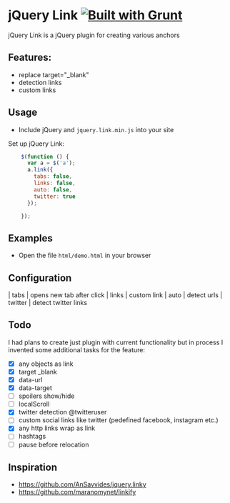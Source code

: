 # jQuery Link [![Built with Grunt](https://cdn.gruntjs.com/builtwith.png)](http://gruntjs.com/)

jQuery Link is a jQuery plugin for creating various anchors

## Features:
* replace target="_blank"
* detection links 
* custom links

## Usage

* Include jQuery and `jquery.link.min.js` into your site

Set up jQuery Link:

```javascript
    $(function () {
      var a = $('a');
      a.link({
        tabs: false,
        links: false,
        auto: false,
        twitter: true
      });

    });
```

## Examples

* Open the file `html/demo.html` in your browser

## Configuration

| tabs | opens new tab after click
| links | custom link
| auto | detect urls
| twitter | detect twitter links

## Todo

I had plans to create just plugin with current functionality but in process I invented some additional tasks for the feature:

- [x] any objects as link
- [x] target _blank
- [x] data-url
- [x] data-target
- [ ] spoilers show/hide
- [ ] localScroll
- [x] twitter detection @twitteruser
- [ ] custom social links like twitter (pedefined facebook, instagram etc.)
- [x] any http links wrap as link
- [ ] hashtags
- [ ] pause before relocation

## Inspiration

- https://github.com/AnSavvides/jquery.linky
- https://github.com/maranomynet/linkify
